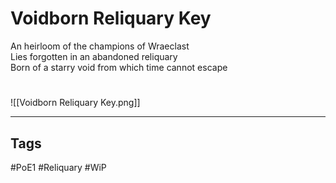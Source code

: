 # Voidborn Reliquary Key
An heirloom of the champions of Wraeclast  
Lies forgotten in an abandoned reliquary  
Born of a starry void from which time cannot escape

#
![[Voidborn Reliquary Key.png]]

---
## Tags
#PoE1 
#Reliquary
#WiP 